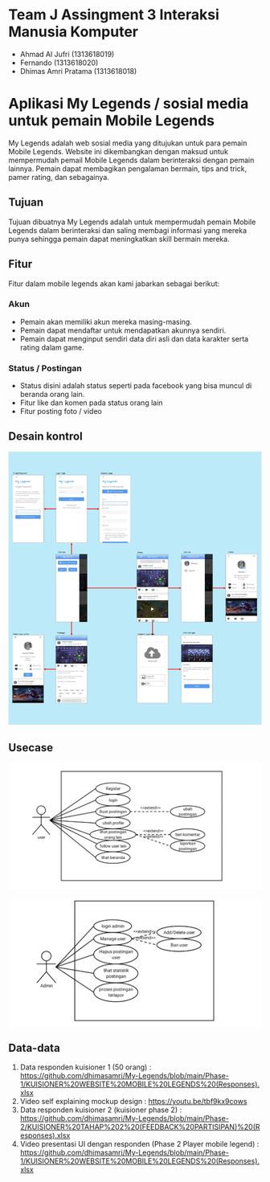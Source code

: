 # Team J Assingment 3 Interaksi Manusia Komputer

- Ahmad Al Jufri (1313618019)
- Fernando (1313618020)
- Dhimas Amri Pratama (1313618018)

# Aplikasi My Legends / sosial media untuk pemain Mobile Legends

My Legends adalah web sosial media yang ditujukan untuk para pemain Mobile Legends. Website ini dikembangkan dengan maksud untuk mempermudah pemail Mobile Legends dalam berinteraksi dengan pemain lainnya. Pemain dapat membagikan pengalaman bermain, tips and trick, pamer rating, dan sebagainya.

## Tujuan

Tujuan dibuatnya My Legends adalah untuk mempermudah pemain Mobile Legends dalam berinteraksi dan saling membagi informasi yang mereka punya sehingga pemain dapat meningkatkan skill bermain mereka.

## Fitur

Fitur dalam mobile legends akan kami jabarkan sebagai berikut:

### Akun

- Pemain akan memiliki akun mereka masing-masing. 
- Pemain dapat mendaftar untuk mendapatkan akunnya sendiri. 
- Pemain dapat menginput sendiri data diri asli dan data karakter serta rating dalam game.

### Status / Postingan

- Status disini adalah status seperti pada facebook yang bisa muncul di beranda orang lain.
- Fitur like dan komen pada status orang lain
- Fitur posting foto / video

## Desain kontrol

<p align="center">
  <img src="Phase-1/Diagram/Control design.png">
</p>

## Usecase

<p align="center">
  <img src="Phase-1/Diagram/usecase1.png">
  &nbsp &nbsp
  <img src="Phase-1/Diagram/usecase2.png">
</p>

## Data-data

1. Data responden kuisioner 1 (50 orang) : https://github.com/dhimasamri/My-Legends/blob/main/Phase-1/KUISIONER%20WEBSITE%20MOBILE%20LEGENDS%20(Responses).xlsx
2. Video self explaining mockup design : https://youtu.be/tbf9kx9cows
3. Data responden kuisioner 2 (kuisioner phase 2) : https://github.com/dhimasamri/My-Legends/blob/main/Phase-2/KUISIONER%20TAHAP%202%20(FEEDBACK%20PARTISIPAN)%20(Responses).xlsx
4. Video presentasi UI dengan responden (Phase 2 Player mobile legend) : https://github.com/dhimasamri/My-Legends/blob/main/Phase-1/KUISIONER%20WEBSITE%20MOBILE%20LEGENDS%20(Responses).xlsx
